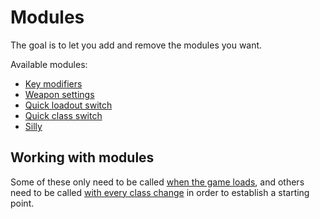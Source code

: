 # Modules

The goal is to let you add and remove the modules you want.

Available modules:

- [Key modifiers](https://github.com/reed-tf2/key-modifiers)
- [Weapon settings](https://github.com/reed-tf2/reed-config/blob/master/cfg/modules/weapon_settings.cfg)
- [Quick loadout switch](https://github.com/reed-tf2/quick-loadout-switch)
- [Quick class switch](https://github.com/reed-tf2/quick-class-switch)
- [Silly](https://github.com/reed-tf2/reed-config/blob/master/cfg/modules/silly.cfg)

## Working with modules

Some of these only need to be called [when the game loads](https://github.com/reed-tf2/reed-config/blob/master/cfg/autoexec.cfg), and others need to be called [with every class change](https://github.com/reed-tf2/reed-config/blob/master/cfg/classes/base_class.cfg) in order to establish a starting point.
